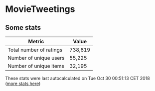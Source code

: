 # MovieTweetings
## Some stats

Metric | Value
--- | ---
Total number of ratings                 | 738,619
Number of unique users                  | 55,225
Number of unique items                  | 32,195
These stats were last autocalculated on Tue Oct 30 00:51:13 CET 2018  ([more stats here](./stats.md))

